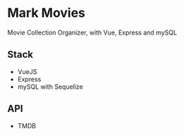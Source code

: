 # Mark Movies
Movie Collection Organizer, with Vue, Express and mySQL

## Stack
* VueJS
* Express
* mySQL with Sequelize

## API
* TMDB
